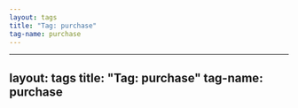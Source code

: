 ```yaml
---
layout: tags
title: "Tag: purchase"
tag-name: purchase
---
```

---
layout: tags
title: "Tag: purchase"
tag-name: purchase
---
